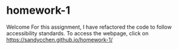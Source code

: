 # homework-1

Welcome
For this assignment, I have refactored the code to follow accessibility standards.
To access the webpage, click on https://sandycchen.github.io/homework-1/

